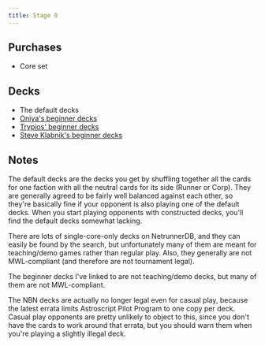 ```yaml
---
title: Stage 0
---
```


## Purchases

* Core set

## Decks

* The default decks
* [Oniya's beginner decks](https://netrunnerdb.com/en/decklists/find?faction=&mwl_code=&author=oniya&title=&sort=popularity&packs%5B%5D=1&packs%5B%5D=27)
* [Trypios' beginner decks](https://netrunnerdb.com/en/decklists/find?faction=&mwl_code=&author=Trypios&title=&sort=popularity&packs%5B%5D=1&packs%5B%5D=27)
* [Steve Klabnik's beginner decks](http://netrunner.steveklabnik.com/starter-decks-with-just-one-core-set/)

## Notes

The default decks are the decks you get by shuffling together all the cards for one faction with all the neutral cards for its side (Runner or Corp). They are generally agreed to be fairly well balanced against each other, so they're basically fine if your opponent is also playing one of the default decks. When you start playing opponents with constructed decks, you'll find the default decks somewhat lacking.

There are lots of single-core-only decks on NetrunnerDB, and they can easily be found by the search, but unfortunately many of them are meant for teaching/demo games rather than regular play. Also, they generally are not MWL-compliant (and therefore are not tournament legal).

The beginner decks I've linked to are not teaching/demo decks, but many of them are not MWL-compliant.

The NBN decks are actually no longer legal even for casual play, because the latest errata limits Astroscript Pilot Program to one copy per deck. Casual play opponents are pretty unlikely to object to this, since you don't have the cards to work around that errata, but you should warn them when you're playing a slightly illegal deck.
